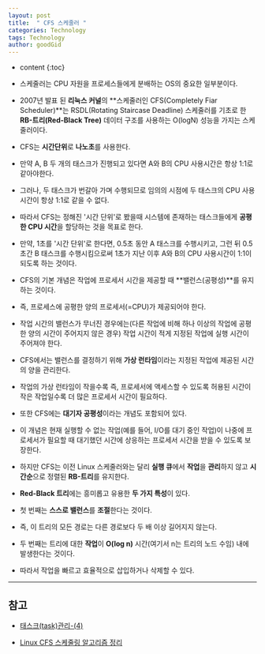 ```yaml
---
layout: post
title:  " CFS 스케줄러 "
categories: Technology
tags: Technology
author: goodGid
---
```

* content
{:toc}

* 스케줄러는 CPU 자원을 프로세스들에게 분배하는 OS의 중요한 일부분이다.

* 2007년 발표 된 **리눅스 커널**의 **스케줄러인 CFS(Completely Fiar Scheduler)**는 RSDL(Rotating Staircase Deadline) 스케줄러를 기초로 한 **RB-트리(Red-Black Tree)** 데이터 구조를 사용하는 O(logN) 성능을 가지는 스케줄러이다.










* CFS는 **시간단위**로 **나노초**를 사용한다.

* 만약 A, B 두 개의 태스크가 진행되고 있다면 A와 B의 CPU 사용시간은 항상 1:1로 같아야한다.

* 그러나, 두 태스크가 번갈아 가며 수행되므로 임의의 시점에 두 태스크의 CPU 사용 시간이 항상 1:1로 같을 수 없다.

* 따라서 CFS는 정해진 '시간 단위'로 봤을때 시스템에 존재하는 태스크들에게 **공평한 CPU 시간**을 할당하는 것을 목표로 한다.
 
* 만약, 1초를 '시간 단위'로 한다면, 0.5초 동안 A 태스크를 수행시키고, 그런 뒤 0.5초간 B 태스크를 수행시킴으로써 1초가 지난 이후 A와 B의 CPU 사용시간이 1:1이 되도록 하는 것이다.

* CFS의 기본 개념은 작업에 프로세서 시간을 제공할 때 **밸런스(공평성)**를 유지하는 것이다. 

* 즉, 프로세스에 공평한 양의 프로세서(=CPU)가 제공되어야 한다. 

* 작업 시간의 밸런스가 무너진 경우에는(다른 작업에 비해 하나 이상의 작업에 공평한 양의 시간이 주어지지 않은 경우) 작업 시간이 적게 지정된 작업에 실행 시간이 주어져야 한다.

* CFS에서는 밸런스를 결정하기 위해 **가상 런타임**이라는 지정된 작업에 제공된 시간의 양을 관리한다. 

* 작업의 가상 런타임이 작을수록 즉, 프로세서에 액세스할 수 있도록 허용된 시간이 작은 작업일수록 더 많은 프로세서 시간이 필요하다. 

* 또한 CFS에는 **대기자 공평성**이라는 개념도 포함되어 있다. 

* 이 개념은 현재 실행할 수 없는 작업(예를 들어, I/O를 대기 중인 작업)이 나중에 프로세서가 필요할 때 대기했던 시간에 상응하는 프로세서 시간을 받을 수 있도록 보장한다.

* 하지만 CFS는 이전 Linux 스케줄러와는 달리 **실행 큐**에서 **작업**을 **관리**하지 않고 **시간순**으로 정렬된 **RB-트리**를 유지한다. 

* **Red-Black 트리**에는 흥미롭고 유용한 **두 가지 특성**이 있다. 

* 첫 번째는 **스스로 밸런스**를 **조절**한다는 것이다. 

* 즉, 이 트리의 모든 경로는 다른 경로보다 두 배 이상 길어지지 않는다. 

* 두 번째는 트리에 대한 **작업**이 **O(log n)** 시간(여기서 n는 트리의 노드 수임) 내에 발생한다는 것이다. 

* 따라서 작업을 빠르고 효율적으로 삽입하거나 삭제할 수 있다.





---

## 참고

* [태스크(task)관리-(4)](http://neohtux.tistory.com/7)

* [Linux CFS 스케줄링 알고리즘 정리](http://cesl.tistory.com/entry/Linux-CFS-%EC%8A%A4%EC%BC%80%EC%A4%84%EB%A7%81-%EC%95%8C%EA%B3%A0%EB%A6%AC%EC%A6%98-%EC%A0%95%EB%A6%AC)
